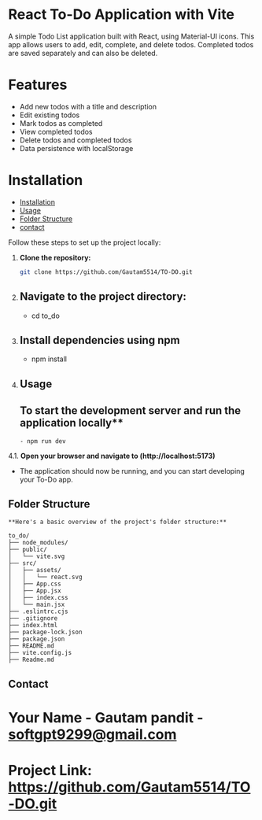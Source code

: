 # React To-Do Application with Vite

A simple Todo List application built with React, using Material-UI icons. This app allows users to add, edit, complete, and delete todos. Completed todos are saved separately and can also be deleted.

# Features
- Add new todos with a title and description
- Edit existing todos
- Mark todos as completed
- View completed todos
- Delete todos and completed todos
- Data persistence with localStorage


# Installation

- [Installation](#installation)
- [Usage](#usage)
- [Folder Structure](#folder-structure)
- [contact](#contact)

Follow these steps to set up the project locally:

1. **Clone the repository:**
   ```sh
   git clone https://github.com/Gautam5514/TO-DO.git

2.  ## Navigate to the project directory:
       - cd to_do

3.  ##  Install dependencies using npm
       - npm install

4.  ## Usage
    
     ## To start the development server and run the application locally**
        - npm run dev

   4.1. **Open your browser and navigate to (http://localhost:5173)**

- The application should now be running, and you can start developing your To-Do app.



## Folder Structure
    **Here's a basic overview of the project's folder structure:**

    to_do/
    ├── node_modules/
    ├── public/
    │   └── vite.svg
    ├── src/
    │   ├── assets/
    │   │   └── react.svg
    │   ├── App.css
    │   ├── App.jsx
    │   ├── index.css
    │   └── main.jsx
    ├── .eslintrc.cjs
    ├── .gitignore
    ├── index.html
    ├── package-lock.json
    ├── package.json
    ├── README.md
    ├── vite.config.js
    ├── Readme.md


## Contact
   # Your Name - Gautam pandit - softgpt9299@gmail.com

   # Project Link: https://github.com/Gautam5514/TO-DO.git